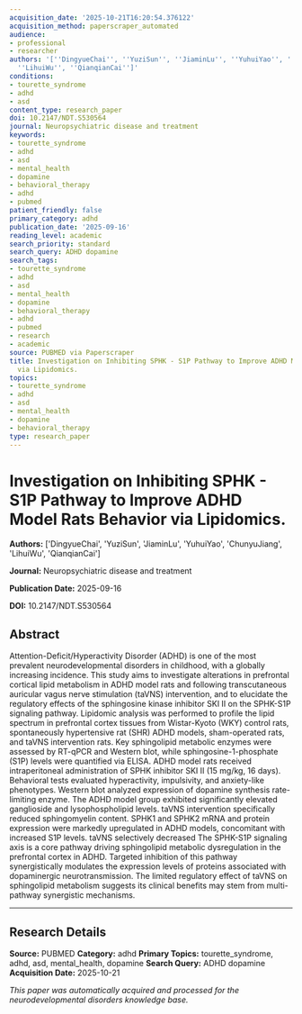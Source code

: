 ```yaml
---
acquisition_date: '2025-10-21T16:20:54.376122'
acquisition_method: paperscraper_automated
audience:
- professional
- researcher
authors: '[''DingyueChai'', ''YuziSun'', ''JiaminLu'', ''YuhuiYao'', ''ChunyuJiang'',
  ''LihuiWu'', ''QianqianCai'']'
conditions:
- tourette_syndrome
- adhd
- asd
content_type: research_paper
doi: 10.2147/NDT.S530564
journal: Neuropsychiatric disease and treatment
keywords:
- tourette_syndrome
- adhd
- asd
- mental_health
- dopamine
- behavioral_therapy
- adhd
- pubmed
patient_friendly: false
primary_category: adhd
publication_date: '2025-09-16'
reading_level: academic
search_priority: standard
search_query: ADHD dopamine
search_tags:
- tourette_syndrome
- adhd
- asd
- mental_health
- dopamine
- behavioral_therapy
- adhd
- pubmed
- research
- academic
source: PUBMED via Paperscraper
title: Investigation on Inhibiting SPHK - S1P Pathway to Improve ADHD Model Rats Behavior
  via Lipidomics.
topics:
- tourette_syndrome
- adhd
- asd
- mental_health
- dopamine
- behavioral_therapy
type: research_paper
---
```


# Investigation on Inhibiting SPHK - S1P Pathway to Improve ADHD Model Rats Behavior via Lipidomics.

**Authors:** ['DingyueChai', 'YuziSun', 'JiaminLu', 'YuhuiYao', 'ChunyuJiang', 'LihuiWu', 'QianqianCai']

**Journal:** Neuropsychiatric disease and treatment

**Publication Date:** 2025-09-16

**DOI:** 10.2147/NDT.S530564

## Abstract

Attention-Deficit/Hyperactivity Disorder (ADHD) is one of the most prevalent neurodevelopmental disorders in childhood, with a globally increasing incidence. This study aims to investigate alterations in prefrontal cortical lipid metabolism in ADHD model rats and following transcutaneous auricular vagus nerve stimulation (taVNS) intervention, and to elucidate the regulatory effects of the sphingosine kinase inhibitor SKI II on the SPHK-S1P signaling pathway. Lipidomic analysis was performed to profile the lipid spectrum in prefrontal cortex tissues from Wistar-Kyoto (WKY) control rats, spontaneously hypertensive rat (SHR) ADHD models, sham-operated rats, and taVNS intervention rats. Key sphingolipid metabolic enzymes were assessed by RT-qPCR and Western blot, while sphingosine-1-phosphate (S1P) levels were quantified via ELISA. ADHD model rats received intraperitoneal administration of SPHK inhibitor SKI II (15 mg/kg, 16 days). Behavioral tests evaluated hyperactivity, impulsivity, and anxiety-like phenotypes. Western blot analyzed expression of dopamine synthesis rate-limiting enzyme. The ADHD model group exhibited significantly elevated ganglioside and lysophospholipid levels. taVNS intervention specifically reduced sphingomyelin content. SPHK1 and SPHK2 mRNA and protein expression were markedly upregulated in ADHD models, concomitant with increased S1P levels. taVNS selectively decreased The SPHK-S1P signaling axis is a core pathway driving sphingolipid metabolic dysregulation in the prefrontal cortex in ADHD. Targeted inhibition of this pathway synergistically modulates the expression levels of proteins associated with dopaminergic neurotransmission. The limited regulatory effect of taVNS on sphingolipid metabolism suggests its clinical benefits may stem from multi-pathway synergistic mechanisms.

---

## Research Details

**Source:** PUBMED
**Category:** adhd
**Primary Topics:** tourette_syndrome, adhd, asd, mental_health, dopamine
**Search Query:** ADHD dopamine
**Acquisition Date:** 2025-10-21

*This paper was automatically acquired and processed for the neurodevelopmental disorders knowledge base.*
